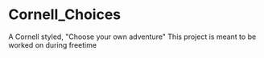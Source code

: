 # Cornell_Choices
A Cornell styled, "Choose your own adventure" 
This project is meant to be worked on during freetime
